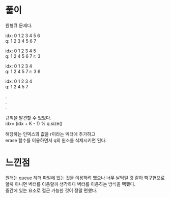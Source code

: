 # 풀이  
원형큐 문제다.  

idx: 0 1 2 3 4 5 6  
q:   1 2 3 4 5 6 7  

idx: 0 1 2 3 4 5  
q:   1 2 4 5 6 7	r: 3  

idx: 0 1 2 3 4   
q:   1 2 4 5 7      r: 3 6   

idx: 0 1 2 3 4   
q:   1 2 4 5 7  

.  
.  
.  

규칙을 발견할 수 있었다.  
idx= (idx + K - 1) % q.size()  

해당하는 인덱스의 값을 r이라는 벡터에 추가하고  
erase 함수를 이용하면서 q의 원소를 삭제시키면 된다.   

# 느낀점  
원래는 queue 헤더 파일에 있는 것을 이용하려 했으나 너무 날먹일 것 같아 
빡구현으로 할까 아니면 벡터를 이용할까 생각하다 벡터를 이용하는 방식을 택했다.  
중간에 있는 요소로 접근 가능한 것이 정말 편했다.  
